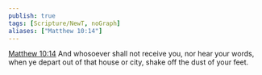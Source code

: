 ```yaml
---
publish: true
tags: [Scripture/NewT, noGraph]
aliases: ["Matthew 10:14"]
---
```

[Matthew 10:14](https://churchofjesuschrist.org/study/scriptures/nt/matt/10?lang=eng&id=p14#p14) And whosoever shall not receive you, nor hear your words, when ye depart out of that house or city, shake off the dust of your feet.

